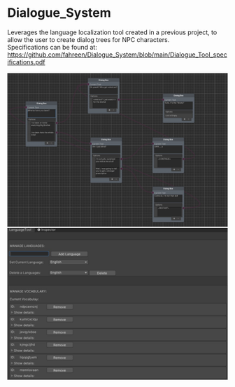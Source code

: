# Dialogue_System
 Leverages the language localization tool created in a previous project, to allow the user to create dialog trees for NPC characters.
 <br>
 Specifications can be found at: https://github.com/fahreen/Dialogue_System/blob/main/Dialogue_Tool_specifications.pdf 
 <br>
 <br>
![This is an image](https://github.com/fahreen/Dialogue_System/blob/main/Images/1.jpg)
![This is an image](https://github.com/fahreen/Dialogue_System/blob/main/Images/2.jpg)
